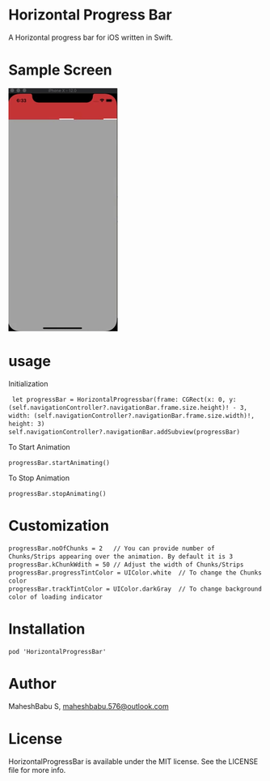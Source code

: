 # Horizontal Progress Bar


A Horizontal progress bar for iOS written in Swift.

# Sample Screen

![alt text](https://github.com/Maheshbabu576/HorizontalProgressBar/blob/master/Screens/Sample.gif)



# usage

Initialization 

     let progressBar = HorizontalProgressbar(frame: CGRect(x: 0, y: (self.navigationController?.navigationBar.frame.size.height)! - 3, width: (self.navigationController?.navigationBar.frame.size.width)!, height: 3)    self.navigationController?.navigationBar.addSubview(progressBar)
 
 To Start Animation 
 
    progressBar.startAnimating()
  
 To Stop Animation 
  
    progressBar.stopAnimating()
   
 # Customization 
   
    progressBar.noOfChunks = 2   // You can provide number of Chunks/Strips appearing over the animation. By default it is 3 
    progressBar.kChunkWdith = 50 // Adjust the width of Chunks/Strips
    progressBar.progressTintColor = UIColor.white  // To change the Chunks color
    progressBar.trackTintColor = UIColor.darkGray  // To change background color of loading indicator
    
    
 # Installation
 
    pod 'HorizontalProgressBar'
    
# Author

  MaheshBabu S, maheshbabu.576@outlook.com

# License

  HorizontalProgressBar is available under the MIT license. See the LICENSE file for more info.
